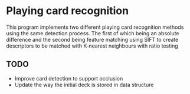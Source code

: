 # Playing card recognition

This program implements two different playing card recognition methods using the same detection process. The first of which being an absolute difference and the second being feature matching using SIFT to create descriptors to be matched with K-nearest neighbours with ratio testing

## TODO

* Improve card detection to support occlusion
* Update the way the initial deck is stored in data structure
